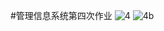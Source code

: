 #管理信息系统第四次作业
![4](https://cloud.githubusercontent.com/assets/16076941/19600862/6b265bd2-97d9-11e6-9507-354eb6c525ce.png)
![4b](https://cloud.githubusercontent.com/assets/16076941/19604306/407d5b16-97e7-11e6-941f-7df470d02d8a.jpg)
